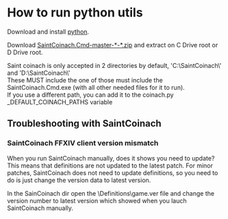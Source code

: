 # How to run python utils

Download and install [python](https://www.python.org/).

Download [SaintCoinach.Cmd-master-\*-\*.zip](https://github.com/ufx/SaintCoinach/releases) and extract on C Drive root or D Drive root.

Saint coinach is only accepted in 2 directories by default, 'C:\\SaintCoinach\\' and 'D:\\SaintCoinach\\'  
These MUST include the one of those must include the SaintCoinach.Cmd.exe (with all other needed files for it to run).  
If you use a different path, you can add it to the coinach.py _DEFAULT_COINACH_PATHS variable

## Troubleshooting with SaintCoinach

### SaintCoinach FFXIV client version mismatch

When you run SaintCoinach manually, does it shows you need to update? This means that definitions are not updated to the latest patch. For minor patches, SaintCoinach does not need to update definitions, so you need to do is just change the version data to latest version.

In the SainCoinach dir open the \Definitions\game.ver file and change the version number to latest version which showed when you lauch SaintCoinach manually.

